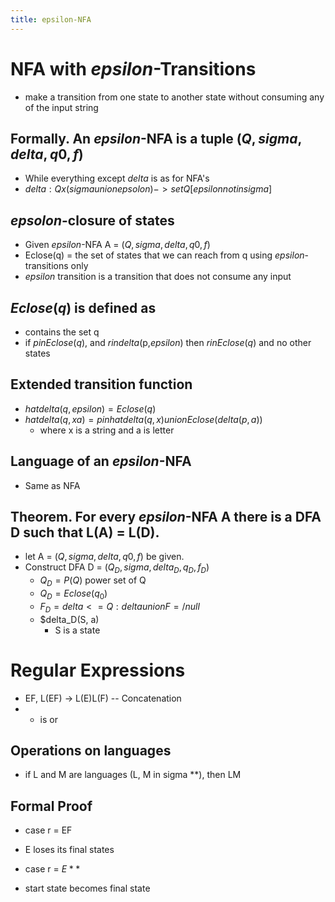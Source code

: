 ```yaml
---
title: epsilon-NFA
---
```


# NFA with $epsilon$-Transitions

- make a transition from one state to another state without consuming any of the input string

## Formally. An $epsilon$-NFA is a tuple $(Q, sigma, delta, q0, f)$

- While everything except $delta$ is as for NFA's
- $delta : Q x (sigma union {epsolon}) -> set Q [ epsilon notin sigma]$

## $epsolon$-closure of states

- Given $epsilon$-NFA A = $(Q, sigma, delta, q0, f)$
- Eclose(q) = the set of states that we can reach from q using $epsilon$-transitions only
- $epsilon$ transition is a transition that does not consume any input

## $Eclose(q)$ is defined as

- contains the set q
- if $p in Eclose(q)$, and $r in delta$(p,$epsilon$) then $r in Eclose(q)$ and no other states

## Extended transition function

- $hat delta (q, epsilon) = Eclose(q)$
- $hat delta (q, xa) = p in hat delta (q,x) union  Eclose(delta(p,a))$
  + where x is a string and a is letter

## Language of an $epsilon$-NFA

- Same as NFA

## Theorem. For every $epsilon$-NFA A there is a DFA D such that L(A) = L(D).

- let A = $(Q, sigma, delta, q0, f)$ be given.
- Construct DFA D = $(Q_D, sigma, delta_D, q_D, f_D)$
  + $Q_D = P(Q)$ power set of Q
  + $Q_D = Eclose(q_0)$
  + $F_D = {delta <= Q : delta union F =/ null}$
  + $delta_D(S, a)
    * S is a state

# Regular Expressions

- EF, L(EF) -> L(E)L(F) -- Concatenation
- + is or

## Operations on languages
  
- if L and M are languages (L, M in sigma **), then LM

## Formal Proof

- case r = EF
- E loses its final states

- case r = $E**$
- start state becomes final state
